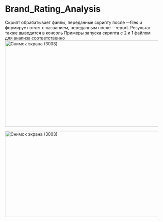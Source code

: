 # Brand_Rating_Analysis
Скрипт обрабатывает файлы, переданные скрипту после --files и формирует отчет с названием, переданным после --report. Результат также выводится в консоль
Примеры запуска скрипта с 2 и 1 файлом для анализа соответственно
<img width="1516" height="283" alt="Снимок экрана (3003)" src="https://github.com/user-attachments/assets/3ed1e115-b8fc-46a7-af6c-b7cc118e4818" />

<img width="1516" height="283" alt="Снимок экрана (3003)" src="https://github.com/user-attachments/assets/dc0628af-9dcd-40cc-a764-2ad578c12cd4" />
